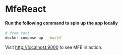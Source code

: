 # MfeReact

#### Run the following command to spin up the app locally

```bash
# from root
docker-compose up --build'
```

Visit [http://localhost:9000](http://localhost:9000) to see MFE in action.